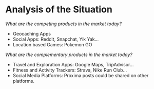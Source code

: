 # Analysis of the Situation

*What are the competing products in the market today?*

- Geocaching Apps
- Social Apps: Reddit, Snapchat, Yik Yak...
- Location based Games: Pokemon GO

*What are the complementary products in the market today?*

- Travel and Exploration Apps: Google Maps, TripAdvisor...
- Fitness and Activity Trackers: Strava, Nike Run Club...
- Social Media Platforms: Proxima posts could be shared on other platforms.